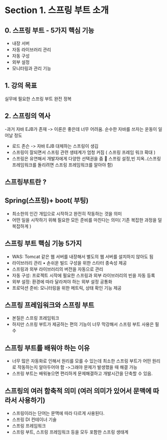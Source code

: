 
# Section 1. 스프링 부트 소개

##  0. 스프링 부트 - 5가지 핵심 기능
-	내장 서버
-	자동 라이브러리 관리
-	자동 구성
-	외부 설정
-	모니터링과 관리 기능

## 1. 강의 목표 
실무에 필요한 스프링 부트 완전 정복

## 2. 스프링의 역사 
-과거 자바 EJB가 존재 -> 이론은 좋은데 너무 어려움.
순수한 자바를 쓰자는 운동이 일어날 정도
- 로드 존슨 -> 자바 EJB 대체하는 스프링이 생김
- 스프링이 잘되면서 스프링 관련 생테계가 엄청 커짐 ( 스프링 프레임 워크 확대 )
- 스프링은 유연해서 개발자에게 다양한 선택권을 줌
	스프링 설정,빈 지옥..(스프링 프레임워크를 돌리려면 스프링 프레임워크를 알아야 함)

## 스프링부트란 ?
## Spring(스프링)+ boot( 부팅) 
-	최소한의 인간 개입으로 시작하고 완전히 작동하는 것을 의미
-	어떤 일을 시작하기 위해 필요한 모든 준비를 마친다는 의미( 기존 복잡한 과정을 덜 복잡하게 )
## 스프링 부트 핵심 기능 5가지
-	WAS: Tomcat 같은 웹 서버를 내장해서 별도의 웹 서버를 설치하지 않아도 됨 
-	라이브러리 관리 • 손쉬운 빌드 구성을 위한 스타터 종속성 제공 
-	스프링과 외부 라이브러리의 버전을 자동으로 관리 
-	자동 구성: 프로젝트 시작에 필요한 스프링과 외부 라이브러리의 빈을 자동 등록
-	 외부 설정: 환경에 따라 달라져야 하는 외부 설정 공통화 
-	프로덕션 준비: 모니터링을 위한 메트릭, 상태 확인 기능 제공

## 스프링 프레임워크와 스프링 부트 
- 본질은 스프링 프레임워크 
- 하지만 스프링 부트가 제공하는 편의 기능이 너무 막강해서 스프링 부트 사용은 필수

## 스프링 부트를 배워야 하는 이유
-	너무 많은 자동화로 인해서 원리를 모를 수 있는데 최소한 스프링 부트가 어떤 원리로 작동하는지 알아두어야 함 ->그래야 문제가 발생했을 때 해결 가능 
-	스프링 부트는 배워놓으면 편리하게 문제해결하고 개발시간을 단축할 수 있음. 

## 스프링의 여러 함축적 의미 (여러 의미가 있어서 문맥에 따라서 사용하기)
- 스프링이라는 단어는 문맥에 따라 다르게 사용된다. 
- 스프링 DI 컨테이너 기술 
- 스프링 프레임워크 
- 스프링 부트, 스프링 프레임워크 등을 모두 포함한 스프링 생태계 

